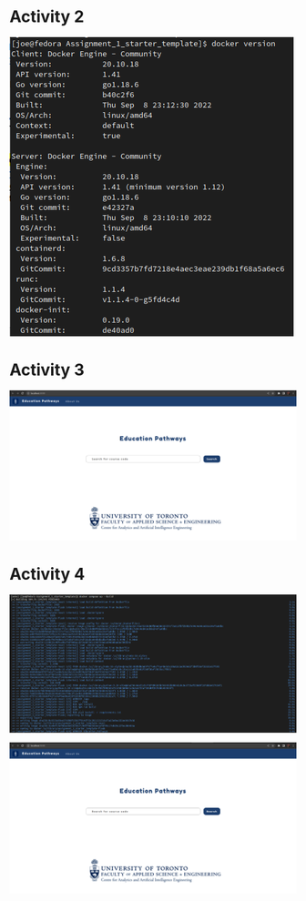 # Activity 2
![](images/Activity2.png)

# Activity 3
![](images/Activity3.png)

# Activity 4
![](images/Activity4-1.png)

![](images/Activity4-2.png)